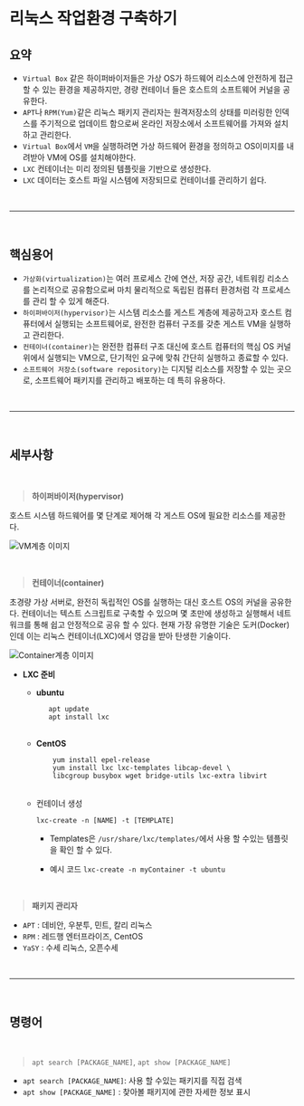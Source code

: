 # 리눅스 작업환경 구축하기
## 요약
- `Virtual Box` 같은 하이퍼바이저들은 가상 OS가 하드웨어 리소스에 안전하게 접근 할 수 있는 환경을 제공하지만, 경량 컨테이너 들은 호스트의 소프트웨어 커널을 공유한다.
- `APT`나 `RPM(Yum)`같은 리눅스 패키지 관리자는 원격저장소의 상태를 미러링한 인덱스를 주기적으로 업데이트 함으로써 온라인 저장소에서 소프트웨어를 가져와 설치하고 관리한다.
- `Virtual Box`에서 `VM`을 실행하려면 가상 하드웨어 환경을 정의하고 OS이미지를 내려받아 VM에 OS를 설치해야한다.
- `LXC` 컨테이너는 미리 정의된 템플릿을 기반으로 생성한다.
- `LXC` 데이터는 호스트 파일 시스템에 저장되므로 컨테이너를 관리하기 쉽다.

<br><hr><br>

## 핵심용어
- `가상화(virtualization)`는 여러 프로세스 간에 연산, 저장 공간, 네트워킹 리소스를 논리적으로 공유함으로써 마치 물리적으로 독립된 컴퓨터 환경처럼 각 프로세스를 관리 할 수 있게 해준다.
- `하이퍼바이저(hypervisor)`는 시스템 리소스를 게스트 계층에 제공하고자 호스트 컴퓨터에서 실행되는 소프트웨어로, 완전한 컴퓨터 구조를 갖춘 게스트 VM을 실행하고 관리한다.
- `컨테이너(container)`는 완전한 컴퓨터 구조 대신에 호스트 컴퓨터의 핵심 OS 커널 위에서 실행되는 VM으로, 단기적인 요구에 맞춰 간단히 실행하고 종료할 수 있다.
- `소프트웨어 저장소(software repository)`는 디지털 리소스를 저장할 수 있는 곳으로, 소프트웨어 패키지를 관리하고 배포하는 데 특히 유용하다.

<br><hr><br>

## 세부사항
<br>

> **하이퍼바이저(hypervisor)**

호스트 시스템 하드웨어를 몇 단계로 제어해 각 게스트 OS에 필요한 리소스를 제공한다.

![VM계층 이미지]()

<br>

> **컨테이너(container)**

초경량 가상 서버로, 완전히 독립적인 OS를 실행하는 대신 호스트 OS의 커널을 공유한다. 컨테이너는 텍스트 스크립트로 구축할 수 있으며 몇 초만에 생성하고 실행해서 네트워크를 통해 쉽고 안정적으로 공유 할 수 있다. 현재 가장 유명한 기술은 도커(Docker)인데 이는 리눅스 컨테이너(LXC)에서 영감을 받아 탄생한 기술이다.

![Container계층 이미지]()

- **LXC 준비**
    - **ubuntu**
         ```shell
            apt update
            apt install lxc
        ```
    <br>

    - **CentOS**
        ```shell
            yum install epel-release
            yum install lxc lxc-templates libcap-devel \
            libcgroup busybox wget bridge-utils lxc-extra libvirt
        ```
    <br>

    - 컨테이너 생성
        ```shell
        lxc-create -n [NAME] -t [TEMPLATE]
        ```
        - Templates은 `/usr/share/lxc/templates/`에서 사용 할 수있는 템플릿을 확인 할 수 있다. 

        - 예시 코드 `lxc-create -n myContainer -t ubuntu`



<br>

> **패키지 관리자**
- `APT` : 데비안, 우분투, 민트, 칼리 리눅스
- `RPM` : 레드행 엔터프라이즈, CentOS
- `YaSY` : 수세 리눅스, 오픈수세


<br><hr><br>

## 명령어
<br>

> `apt search [PACKAGE_NAME]`, `apt show [PACKAGE_NAME]`
- `apt search [PACKAGE_NAME]`: 사용 할 수있는 패키지를 직접 검색 
- `apt show [PACKAGE_NAME]` : 찾아볼 패키지에 관한 자세한 정보 표시